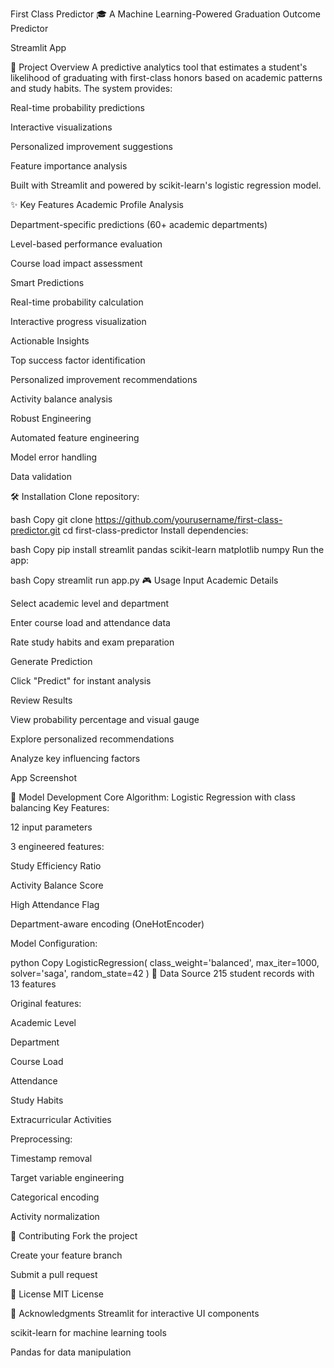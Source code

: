 First Class Predictor 🎓
A Machine Learning-Powered Graduation Outcome Predictor

Streamlit App

📌 Project Overview
A predictive analytics tool that estimates a student's likelihood of graduating with first-class honors based on academic patterns and study habits. The system provides:

Real-time probability predictions

Interactive visualizations

Personalized improvement suggestions

Feature importance analysis

Built with Streamlit and powered by scikit-learn's logistic regression model.

✨ Key Features
Academic Profile Analysis

Department-specific predictions (60+ academic departments)

Level-based performance evaluation

Course load impact assessment

Smart Predictions

Real-time probability calculation

Interactive progress visualization

Actionable Insights

Top success factor identification

Personalized improvement recommendations

Activity balance analysis

Robust Engineering

Automated feature engineering

Model error handling

Data validation

🛠️ Installation
Clone repository:

bash
Copy
git clone https://github.com/yourusername/first-class-predictor.git
cd first-class-predictor
Install dependencies:

bash
Copy
pip install streamlit pandas scikit-learn matplotlib numpy
Run the app:

bash
Copy
streamlit run app.py
🎮 Usage
Input Academic Details

Select academic level and department

Enter course load and attendance data

Rate study habits and exam preparation

Generate Prediction

Click "Predict" for instant analysis

Review Results

View probability percentage and visual gauge

Explore personalized recommendations

Analyze key influencing factors

App Screenshot

🧠 Model Development
Core Algorithm: Logistic Regression with class balancing
Key Features:

12 input parameters

3 engineered features:

Study Efficiency Ratio

Activity Balance Score

High Attendance Flag

Department-aware encoding (OneHotEncoder)

Model Configuration:

python
Copy
LogisticRegression(
    class_weight='balanced',
    max_iter=1000,
    solver='saga',
    random_state=42
)
📂 Data Source
215 student records with 13 features

Original features:

Academic Level

Department

Course Load

Attendance

Study Habits

Extracurricular Activities

Preprocessing:

Timestamp removal

Target variable engineering

Categorical encoding

Activity normalization

🤝 Contributing
Fork the project

Create your feature branch

Submit a pull request

📜 License
MIT License

🙏 Acknowledgments
Streamlit for interactive UI components

scikit-learn for machine learning tools

Pandas for data manipulation
